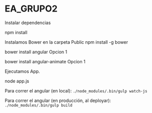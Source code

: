 # EA_GRUPO2

Instalar dependencias

npm install

Instalamos Bower en la carpeta Public
npm install -g bower

bower install angular
 Opcion 1

bower install angular-animate
Opcion 1

Ejecutamos App.

node app.js

Para correr el angular (en local):
`./node_modules/.bin/gulp watch-js`

Para correr el angular (en producción, al deployar):
`./node_modules/.bin/gulp build`